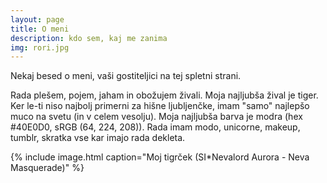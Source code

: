 ```yaml
---
layout: page
title: O meni
description: kdo sem, kaj me zanima
img: rori.jpg
---
```

<p class="message">
 Nekaj besed o meni, vaši gostiteljici na tej spletni strani.
</p>

Rada plešem, pojem, jaham in obožujem živali. Moja najljubša žival je tiger. Ker le-ti niso najbolj primerni za hišne ljubljenčke, imam "samo" najlepšo muco na svetu (in v celem vesolju). Moja najljubša barva je modra (hex #40E0D0, sRGB (64, 224, 208)). Rada imam modo, unicorne, makeup, tumblr, skratka vse kar imajo rada dekleta.

{% include image.html caption="Moj tigrček (SI*Nevalord Aurora - Neva Masquerade)" %}






